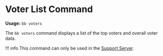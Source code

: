 # Voter List Command

**Usage:** `bb voters`

The `bb voters` command displays a list of the top voters and overall voter data. 

!!! info
    This command can only be used in the [Support Server](https://discord.com/invite/8kdx63YsDf).
